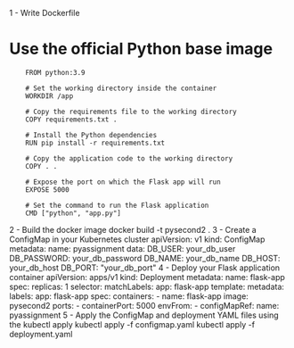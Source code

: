 1 - Write Dockerfile 
# Use the official Python base image
        FROM python:3.9

        # Set the working directory inside the container
        WORKDIR /app

        # Copy the requirements file to the working directory
        COPY requirements.txt .

        # Install the Python dependencies
        RUN pip install -r requirements.txt

        # Copy the application code to the working directory
        COPY . .

        # Expose the port on which the Flask app will run
        EXPOSE 5000

        # Set the command to run the Flask application
        CMD ["python", "app.py"]
2 - Build the docker image 
     docker build -t pysecond2 . 
3 -  Create a ConfigMap in your Kubernetes cluster
         apiVersion: v1
        kind: ConfigMap
        metadata:
          name: pyassignment
        data:
          DB_USER: your_db_user
          DB_PASSWORD: your_db_password
          DB_NAME: your_db_name
          DB_HOST: your_db_host
          DB_PORT: "your_db_port"
  4 - Deploy your Flask application container
        apiVersion: apps/v1
        kind: Deployment
        metadata:
          name: flask-app
        spec:
          replicas: 1
          selector:
            matchLabels:
              app: flask-app
          template:
            metadata:
              labels:
                app: flask-app
            spec:
              containers:
                - name: flask-app
                  image: pysecond2 
                  ports:
                    - containerPort: 5000
                  envFrom:
                    - configMapRef:
                        name:  pyassignment
5 -  Apply the ConfigMap and deployment YAML files using the kubectl apply
       kubectl apply -f configmap.yaml
      kubectl apply -f deployment.yaml
